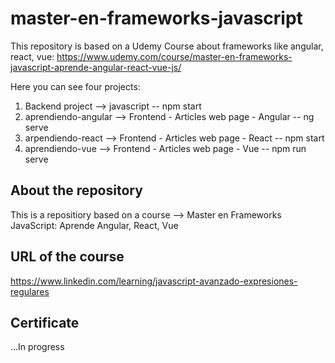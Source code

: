 # master-en-frameworks-javascript
This repository is based on a Udemy Course about frameworks like angular, react, vue: https://www.udemy.com/course/master-en-frameworks-javascript-aprende-angular-react-vue-js/

Here you can see four projects:
1. Backend project --> javascript -- npm start
2. aprendiendo-angular --> Frontend - Articles web page - Angular -- ng serve
3. arpendiendo-react --> Frontend - Articles web page - React -- npm start 
4. aprendiendo-vue --> Frontend - Articles web page - Vue -- npm run serve

## About the repository
This is a repositiory based on a course --> Master en Frameworks JavaScript: Aprende Angular, React, Vue

## URL of the course
https://www.linkedin.com/learning/javascript-avanzado-expresiones-regulares

## Certificate
...In progress

